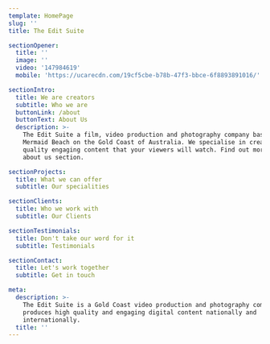 ```yaml
---
template: HomePage
slug: ''
title: The Edit Suite

sectionOpener:
  title: ''
  image: ''
  video: '147984619'
  mobile: 'https://ucarecdn.com/19cf5cbe-b78b-47f3-bbce-6f8893891016/'

sectionIntro:
  title: We are creators
  subtitle: Who we are
  buttonLink: /about
  buttonText: About Us
  description: >-
    The Edit Suite a film, video production and photography company based in
    Mermaid Beach on the Gold Coast of Australia. We specialise in creating high
    quality engaging content that your viewers will watch. Find out more in our
    about us section.

sectionProjects:
  title: What we can offer
  subtitle: Our specialities

sectionClients:
  title: Who we work with
  subtitle: Our Clients

sectionTestimonials:
  title: Don't take our word for it
  subtitle: Testimonials

sectionContact:
  title: Let's work together
  subtitle: Get in touch

meta:
  description: >-
    The Edit Suite is a Gold Coast video production and photography company that
    produces high quality and engaging digital content nationally and
    internationally.
  title: ''
---
```

